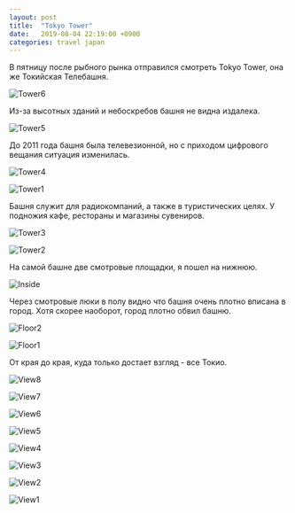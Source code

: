 ```yaml
---
layout: post
title:  "Tokyo Tower"
date:   2019-08-04 22:19:00 +0900
categories: travel japan
---
```

В пятницу после рыбного рынка отправился смотреть Tokyo Tower, она же Токийская
Телебашня.

![Tower6](\assets\photos\08-04\tower6.jpg)

Из-за высотных зданий и небоскребов башня не видна издалека.

![Tower5](\assets\photos\08-04\tower5.jpg)

До 2011 года башня была телевезионной, но с приходом цифрового вещания ситуация изменилась.

![Tower4](\assets\photos\08-04\tower4.jpg)

![Tower1](\assets\photos\08-04\tower1.jpg)

Башня служит для радиокомпаний, а также в туристических целях. У подножия кафе, рестораны и магазины
сувениров.

![Tower3](\assets\photos\08-04\tower3.jpg)

![Tower2](\assets\photos\08-04\tower2.jpg)

На самой башне две смотровые площадки, я пошел на нижнюю.

![Inside](\assets\photos\08-04\inside.jpg)

Через смотровые люки в полу видно что башня очень плотно вписана в город. Хотя
скорее наоборот, город плотно обвил башню.

![Floor2](\assets\photos\08-04\floor2.jpg)

![Floor1](\assets\photos\08-04\floor1.jpg)

От края до края, куда только достает взгляд - все Токио.

![View8](\assets\photos\08-04\view8.jpg)

![View7](\assets\photos\08-04\view7.jpg)

![View6](\assets\photos\08-04\view6.jpg)

![View5](\assets\photos\08-04\view5.jpg)

![View4](\assets\photos\08-04\view4.jpg)

![View3](\assets\photos\08-04\view3.jpg)

![View2](\assets\photos\08-04\view2.jpg)

![View1](\assets\photos\08-04\view1.jpg)

